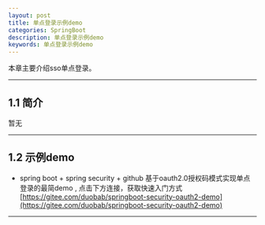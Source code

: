 ```yaml
---
layout: post
title: 单点登录示例demo
categories: SpringBoot
description: 单点登录示例demo
keywords: 单点登录示例demo
---
```


本章主要介绍sso单点登录。

* * *

## 1.1 简介
暂无

* * *

## 1.2 示例demo
- spring boot + spring security + github 基于oauth2.0授权码模式实现单点登录的最简demo , 点击下方连接，获取快速入门方式  
[https://gitee.com/duobab/springboot-security-oauth2-demo](https://gitee.com/duobab/springboot-security-oauth2-demo) 

* * *
